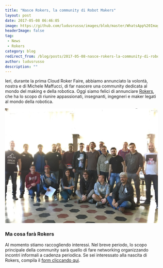 ```yaml
---
title: "Nasce Rokers, la community di Robot Makers"
layout: post
date: 2017-05-08 06:46:05
image: https://github.com/ludusrusso/images/blob/master/WhatsApp%20Image%202017-05-08%20at%2007.49.12.jpeg?raw=true
headerImage: false
tag: 
 - News
 - Rokers
category: blog
redirect_from: /blog/posts/2017-05-08-nasce-rokers-la-community-di-robot-makers
author: ludusrusso
description: ""
---
```


Ieri, durante la prima Cloud Roker Faire, abbiamo annunciato la volontà, nostra e di Michele Maffucci, di far nascere una community dedicata al mondo del making e della robotica. Oggi siamo felici di annunciare [Rokers](http://www.rokers.io), che ha lo scopo di riunire appassionati, insegnanti, ingegneri e maker legati al mondo della robotica.

![I primi Rokers](https://github.com/ludusrusso/images/blob/master/WhatsApp%20Image%202017-05-08%20at%2007.49.12.jpeg?raw=true)

### Ma cosa farà Rokers

Al momento stiamo raccogliendo interessi. Nel breve periodo, lo scopo principale della community sarà quello di fare networking organizzando incontri informali a cadenza periodica. Se sei interessato alla nascita di Rokers, compila il [form cliccando qui](https://docs.google.com/forms/d/e/1FAIpQLSdacsFXWljnXINhFau6-zZgNw94zj0sfapZpmC0Xd5YJ02gbw/viewform?usp=sf_link).

